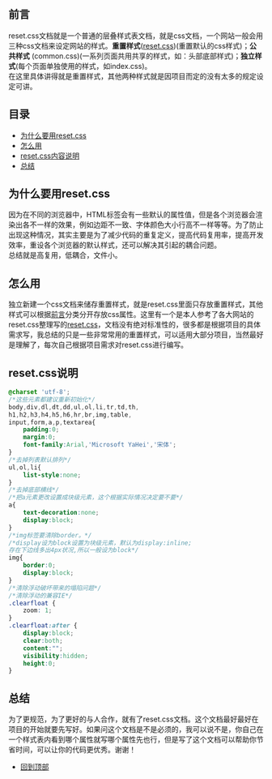 <h2 id="01">前言</h2>    
 
reset.css文档就是一个普通的层叠样式表文档，就是css文档，一个网站一般会用三种css文档来设定网站的样式。**重置样式**([reset.css](https://github.com/BelieveXIA/blog/blob/master/CSS/reset.css))(重置默认的css样式)；**公共样式** (common.css)(一系列页面共用共享的样式，如：头部底部样式)；**独立样式**(每个页面单独使用的样式，如index.css)。      
在这里具体讲得就是重置样式，其他两种样式就是因项目而定的没有太多的规定设定可讲。    

<h2 id="02">目录</h2>    

* [为什么要用reset.css](#03)      
* [怎么用](#04)
* [reset.css内容说明](#05)
* [总结](#06)     

<h2 id="03">为什么要用reset.css</h2> 

因为在不同的浏览器中，HTML标签会有一些默认的属性值，但是各个浏览器会渲染出各不一样的效果，例如边距不一致、字体颜色大小行高不一样等等。为了防止出现这种情况，其实主要是为了减少代码的重复定义，提高代码复用率，提高开发效率，重设各个浏览器的默认样式，还可以解决其引起的耦合问题。   
总结就是高复用，低耦合，文件小。   

<h2 id="04">怎么用</h2>   

独立新建一个css文档来储存重置样式，就是reset.css里面只存放重置样式，其他样式可以根据[前言](#01)分类分开存放css属性。这里有一个是本人参考了各大网站的reset.css整理写的[reset.css](https://github.com/BelieveXIA/blog/blob/master/CSS/reset.css)，文档没有绝对标准性的，很多都是根据项目的具体需求写，我总结的只是一些非常常用的重置样式，可以适用大部分项目，当然最好是理解了，每次自己根据项目需求对reset.css进行编写。     
    
<h2 id="05">reset.css说明</h2>        
  
```CSS
@charset 'utf-8';
/*这些元素都建议重新初始化*/
body,div,dl,dt,dd,ul,ol,li,tr,td,th,
h1,h2,h3,h4,h5,h6,hr,br,img,table,
input,form,a,p,textarea{
    padding:0;
    margin:0;
    font-family:Arial,'Microsoft YaHei','宋体';
}
/*去掉列表默认排列*/
ul,ol,li{
    list-style:none;
}
/*去掉底部横线*/
/*把a元素更改设置成块级元素，这个根据实际情况决定要不要*/
a{
    text-decoration:none;
    display:block;
}
/*img标签要清除border。*/
/*display设为block设置为块级元素，默认为display:inline;
存在下边线多出4px状况,所以一般设为block*/
img{
    border:0;
    display:block;
}
/*清除浮动破坏带来的塌陷问题*/
/*清除浮动的兼容IE*/
.clearfloat {
	zoom: 1;
}
.clearfloat:after {
	display:block;
	clear:both;
	content:"";
	visibility:hidden;
	height:0;
}
```   
    
<h2 id="06">总结</h2>        
 
为了更规范，为了更好的与人合作，就有了reset.css文档。这个文档最好最好在项目的开始就要先写好。如果问这个文档是不是必须的，我可以说不是，你自己在一个样式表内看到哪个属性就写哪个属性先也行，但是写了这个文档可以帮助你节省时间，可以让你的代码更优秀。谢谢！         
    
 * [回到顶部](#01)    
   